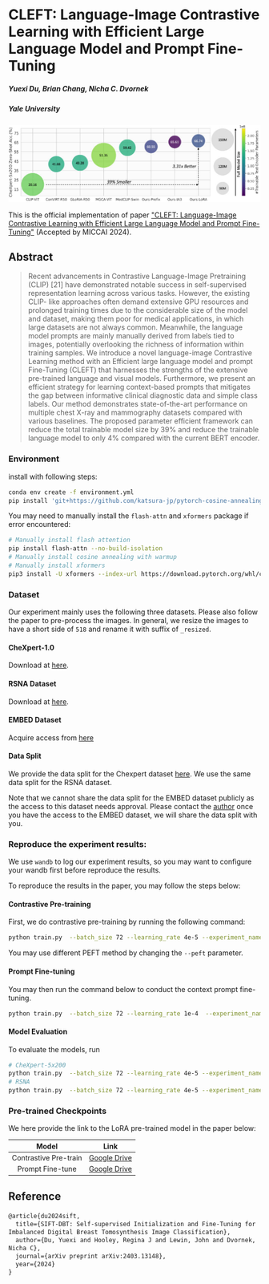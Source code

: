 # CLEFT: Language-Image Contrastive Learning with Efficient Large Language Model and Prompt Fine-Tuning

##### Yuexi Du, Brian Chang, Nicha C. Dvornek
##### Yale University

![teaser](assets/teaser.jpg)

This is the official implementation of paper ["CLEFT: Language-Image Contrastive Learning with Efficient Large Language Model and Prompt Fine-Tuning"](https://arxiv.org/abs/2407.21011) (Accepted by MICCAI 2024).

## Abstract

> Recent advancements in Contrastive Language-Image Pretraining (CLIP) [21] have demonstrated notable success in self-supervised representation learning across various tasks. However, the existing CLIP- like approaches often demand extensive GPU resources and prolonged training times due to the considerable size of the model and dataset, making them poor for medical applications, in which large datasets are not always common. Meanwhile, the language model prompts are mainly manually derived from labels tied to images, potentially overlooking the richness of information within training samples. We introduce a novel language-image Contrastive Learning method with an Efficient large language model and prompt Fine-Tuning (CLEFT) that harnesses the strengths of the extensive pre-trained language and visual models. Furthermore, we present an efficient strategy for learning context-based prompts that mitigates the gap between informative clinical diagnostic data and simple class labels. Our method demonstrates state-of-the-art performance on multiple chest X-ray and mammography datasets compared with various baselines. The proposed parameter efficient framework can reduce the total trainable model size by 39% and reduce the trainable language model to only 4% compared with the current BERT encoder.



### Environment

install with following steps:
```bash
conda env create -f environment.yml
pip install 'git+https://github.com/katsura-jp/pytorch-cosine-annealing-with-warmup'
```

You may need to manually install the `flash-attn` and `xformers` package if error encountered:
```bash
# Manually install flash attention
pip install flash-attn --no-build-isolation
# Manually install cosine annealing with warmup
# Manually install xformers
pip3 install -U xformers --index-url https://download.pytorch.org/whl/cu118
```

### Dataset

Our experiment mainly uses the following three datasets. Please also follow the paper to pre-process the images. In general, we resize the images to have a short side of `518` and rename it with suffix of `_resized`.

#### CheXpert-1.0

Download at [here](https://stanfordaimi.azurewebsites.net/datasets/8cbd9ed4-2eb9-4565-affc-111cf4f7ebe2).

#### RSNA Dataset

Download at [here](https://www.kaggle.com/c/rsna-pneumonia-detection-challenge).



#### EMBED Dataset

Acquire access from [here](https://aws.amazon.com/marketplace/pp/prodview-unw4li5rkivs2#resources)

#### Data Split

We provide the data split for the Chexpert dataset [here](https://drive.google.com/file/d/11pzNo-dRJKgp_lAVhW-AadHAX4jGI8kr/view?usp=sharing). We use the same data split for the RSNA dataset.

Note that we cannot share the data split for the EMBED dataset publicly as the access to this dataset needs approval. Please contact the [author](yuexi.du@yale.edu) once you have the access to the EMBED dataset, we will share the data split with you.

### Reproduce the experiment results:

We use `wandb` to log our experiment results, so you may want to configure your wandb first before reproduce the results.

To reproduce the results in the paper, you may follow the steps below:

#### Contrastive Pre-training

First, we do contrastive pre-training by running the following command:

```bash
python train.py  --batch_size 72 --learning_rate 4e-5 --experiment_name lora_linear_proj_learn_scale_pool_img_aug_swdcy --devices 4 --strategy 'ddp_find_unused_parameters_true' --llm_type gpt --precision bf16-true --peft lora --accumulate_grad_batches 1 --grad_ckpt --weight_decay 0.1 --warm_up 4000 --emb_dim 512 --max_steps 40000 --linear_proj --pool_feat
```
You may use different PEFT method by changing the `--peft` parameter.


#### Prompt Fine-tuning

You may then run the command below to conduct the context prompt fine-tuning.

```bash
python train.py  --batch_size 72 --learning_rate 1e-4  --experiment_name prompt_tuning_ft_vit_slr --devices 4 --strategy 'ddp_find_unused_parameters_true' --llm_type gpt --precision bf16-true --accumulate_grad_batches 1 --ctx_init caption --peft lora --max_steps 8000 --weight_decay 1e-3 --warm_up 100 --emb_dim 512 --linear_proj --pool_feat --pretrained_encoder <path_to_pretrained_ckpt> --grad_ckpt --min_lr 1e-5 --data_pct 1.0 --freeze_llm --sgd --prompt_ft --ctx_length 30
```

#### Model Evaluation

To evaluate the models, run
```bash
# CheXpert-5x200
python train.py  --batch_size 72 --learning_rate 4e-5 --experiment_name lora_linear_proj_learn_scale_pool_img_aug_swdcy --devices 4 --strategy 'ddp_find_unused_parameters_true' --llm_type gpt --precision bf16-true --peft lora --accumulate_grad_batches 1 --grad_ckpt --weight_decay 0.1 --warm_up 4000 --emb_dim 512 --max_steps 40000 --linear_proj --pool_feat --eval --five_cls --pretrained_model <path_to_pretrained_ckpt> 
# RSNA
python train.py  --batch_size 72 --learning_rate 4e-5 --experiment_name lora_linear_proj_learn_scale_pool_img_aug_swdcy --devices 4 --strategy 'ddp_find_unused_parameters_true' --llm_type gpt --precision bf16-true --peft lora --accumulate_grad_batches 1 --grad_ckpt --weight_decay 0.1 --warm_up 4000 --emb_dim 512 --max_steps 40000 --linear_proj --pool_feat --eval --five_cls --pretrained_model <path_to_pretrained_ckpt> --rsna 
```

### Pre-trained Checkpoints

We here provide the link to the LoRA pre-trained model in the paper below:

|Model|Link|
|:-:|:-:|
|Contrastive Pre-train|[Google Drive](https://drive.google.com/file/d/1LN8EGvnkP85XsTySgOZ0VCS5wQkZK60_/view?usp=sharing)|
|Prompt Fine-tune|[Google Drive](https://drive.google.com/file/d/1Df-EY26rS4-wg-Ip_PSPgRgfS0_issm5/view?usp=sharing)|


## Reference

```
@article{du2024sift,
  title={SIFT-DBT: Self-supervised Initialization and Fine-Tuning for Imbalanced Digital Breast Tomosynthesis Image Classification},
  author={Du, Yuexi and Hooley, Regina J and Lewin, John and Dvornek, Nicha C},
  journal={arXiv preprint arXiv:2403.13148},
  year={2024}
}
```